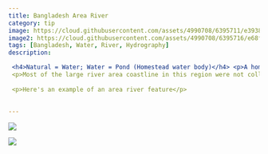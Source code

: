 ```yaml
---
title: Bangladesh Area River
category: tip
image: https://cloud.githubusercontent.com/assets/4990708/6395711/e3938f58-bda7-11e4-8a2f-bd796d18607c.PNG
image2: https://cloud.githubusercontent.com/assets/4990708/6395716/e68f55de-bda7-11e4-9553-e684324ea656.PNG
tags: [Bangladesh, Water, River, Hydrography]
description:

 <h4>Natural = Water; Water = Pond (Homestead water body)</h4> <p>A homestead water body is a man-made water catchment located near buildings and houses. Water color will vary greatly depending on the purpose of the homestead water body. See: <a href="wiki.openstreetmap.org/wiki/Water">Water Wiki</a></p>
 <p>Most of the large river area coastline in this region were not collected by hand and are incorrect. River sections can easily be adjusted by moving each node. wiki.openstreetmap.org/wiki/Water</p>
 
 <p>Here's an example of an area river feature</p>
 
 
---
```

![](https://cloud.githubusercontent.com/assets/4990708/6395711/e3938f58-bda7-11e4-8a2f-bd796d18607c.PNG)
 
  
  
 ![](https://cloud.githubusercontent.com/assets/4990708/6395716/e68f55de-bda7-11e4-9553-e684324ea656.PNG)
